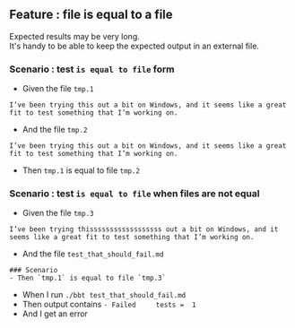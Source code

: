 ## Feature : file is equal to a file

Expected results may be very long.  
It's handy to be able to keep the expected output in an external file.  

### Scenario : test `is equal to file` form

- Given the file `tmp.1`
```
I’ve been trying this out a bit on Windows, and it seems like a great fit to test something that I’m working on.
```
- And the file `tmp.2`
```
I’ve been trying this out a bit on Windows, and it seems like a great fit to test something that I’m working on.
```

- Then `tmp.1` is equal to file `tmp.2`

### Scenario : test `is equal to file` when files are **not** equal

- Given the file `tmp.3`
```
I’ve been trying thissssssssssssssssss out a bit on Windows, and it seems like a great fit to test something that I’m working on.
```
- And the file `test_that_should_fail.md`
```
### Scenario
- Then `tmp.1` is equal to file `tmp.3`
```

- When I run `./bbt test_that_should_fail.md`
- Then output contains `- Failed     tests =  1`
- And I get an error




